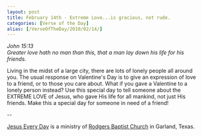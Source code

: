 ```yaml
---
layout: post
title: February 14th - Extreme Love...is gracious, not rude.
categories: [Verse of the Day]
alias: [/VerseOfTheDay/2010/02/14/]
---
```


_John 15:13  
Greater love hath no man than this, that a man lay down his life for
his friends._

Living in the midst of a large city, there are lots of lonely
people all around you. The usual response on Valentine's Day is to
give an expression of love to a friend, or to those you care about.
What if you gave a Valentine to a lonely person instead? Use this
special day to tell someone about the EXTREME LOVE of Jesus, who gave
His life for all mankind, not just His friends. Make this a special
day for someone in need of a friend!

 --

<a href=http://jesuseveryday.net>Jesus Every Day</a> is a ministry of <a href=http://rodgersbaptist.net>Rodgers Baptist Church</a> in Garland, Texas.
